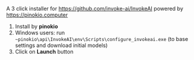 A 3 click installer for https://github.com/invoke-ai/InvokeAI powered by https://pinokio.computer

1. Install by **pinokio**
2. Windows users: run `~pinokio\api\InvokeAI\env\Scripts\configure_invokeai.exe` (to base settings and download initial models)
3. Click on **Launch** button
